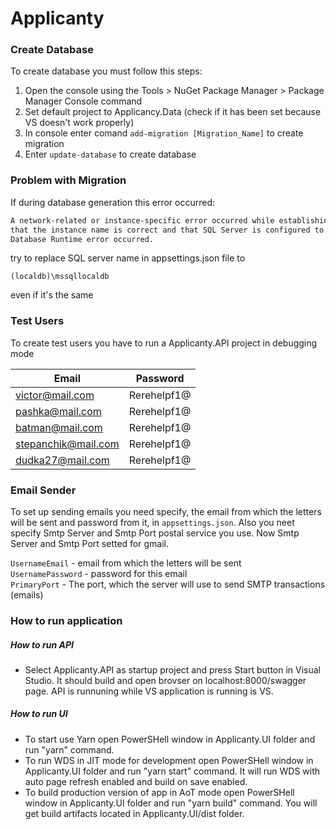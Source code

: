 # Applicanty

### Create Database
To  create database you must follow this steps:
1. Open the console using the Tools > NuGet Package Manager > Package Manager Console command
2. Set default project to Applicancy.Data (check if it has been set because VS doesn't work properly)
3. In console enter comand `add-migration [Migration_Name]` to create migration
4. Enter `update-database` to create database

### Problem with Migration
If during database generation this error occurred:
``` sh
A network-related or instance-specific error occurred while establishing a connection to SQL Server. The server was not found or was not accessible. Verify
that the instance name is correct and that SQL Server is configured to allow remote connections. (provider: SQL Network Interfaces, error: 50 - Local 
Database Runtime error occurred.
```
try to replace  SQL server name in appsettings.json file to  
```
(localdb)\mssqllocaldb
```
even if it's the same

### Test Users
To create test users you have to run a Applicanty.API project in debugging mode

| Email             | Password |
| ------            | ------ |
|victor@mail.com    |Rerehelpf1@|
|pashka@mail.com    |Rerehelpf1@|
|batman@mail.com    |Rerehelpf1@|
|stepanchik@mail.com|Rerehelpf1@|
|dudka27@mail.com   |Rerehelpf1@|

### Email Sender
To set up sending emails you need specify, the email from which the letters will be sent and password from it, in `appsettings.json`.
Also you neet specify Smtp Server and Smtp Port postal service you use. Now Smtp Server and Smtp Port setted for gmail.

`UsernameEmail` - email from which the letters will be sent  <br/>
`UsernamePassword` - password for this email  <br/>
`PrimaryPort` - The port, which the server will use to send SMTP transactions (emails)  <br/>

### How to run application
##### How to run API
* Select Applicanty.API as startup project and press Start button in Visual Studio. It should build and open brovser on localhost:8000/swagger page. API is runnuning while VS application is running is VS.
##### How to run UI
* To start use Yarn open PowerSHell window in Applicanty.UI folder and run "yarn" command.
* To run WDS in JIT mode for development open PowerSHell window in Applicanty.UI folder and run "yarn start" command. It will run WDS with auto page refresh enabled and build on save enabled.
* To build production version of app in AoT mode open PowerSHell window in Applicanty.UI folder and run "yarn build" command. You will get build artifacts located in Applicanty.UI/dist folder.